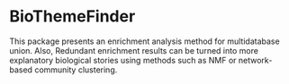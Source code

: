 # BioThemeFinder
This package presents an enrichment analysis method for multidatabase union. Also, Redundant enrichment results can be turned into more explanatory biological stories using methods such as NMF or network-based community clustering.
